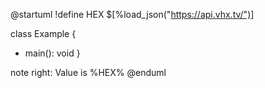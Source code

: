 @startuml
!define HEX $[%load_json("https://api.vhx.tv/")]

class Example {
  + main(): void
}

note right: Value is %HEX%
@enduml
